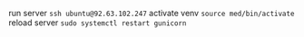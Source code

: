 run server `ssh ubuntu@92.63.102.247`
activate venv `source med/bin/activate`
reload server `sudo systemctl restart gunicorn`